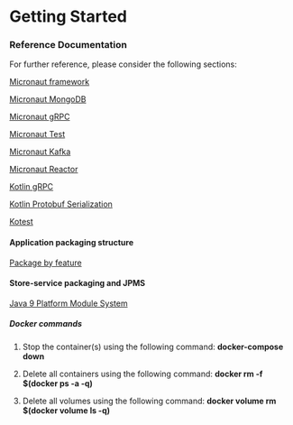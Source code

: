 # Getting Started

### Reference Documentation
For further reference, please consider the following sections:

[Micronaut framework](https://docs.micronaut.io/latest/guide/index.html)

[Micronaut MongoDB](https://micronaut-projects.github.io/micronaut-mongodb/latest/guide/)

[Micronaut gRPC](https://micronaut-projects.github.io/micronaut-grpc/latest/guide/index.html#server)

[Micronaut Test](https://micronaut-projects.github.io/micronaut-test/latest/guide/)

[Micronaut Kafka](https://micronaut-projects.github.io/micronaut-kafka/latest/guide/)

[Micronaut Reactor](https://micronaut-projects.github.io/micronaut-reactor/latest/guide/)

[Kotlin gRPC](https://grpc.io/docs/languages/kotlin/)

[Kotlin Protobuf Serialization](https://kotlin.github.io/kotlinx.serialization/kotlinx-serialization-protobuf/kotlinx-serialization-protobuf/kotlinx.serialization.protobuf/index.html)

[Kotest](https://kotest.io/)

#### Application packaging structure
[Package by feature](http://www.javapractices.com/topic/TopicAction.do?Id=205)

#### Store-service packaging and JPMS

[Java 9 Platform Module System](https://www.oracle.com/corporate/features/understanding-java-9-modules.html)


##### Docker commands

1. Stop the container(s) using the following command:
**docker-compose down**

2. Delete all containers using the following command:
**docker rm -f $(docker ps -a -q)**

3. Delete all volumes using the following command:
**docker volume rm $(docker volume ls -q)**